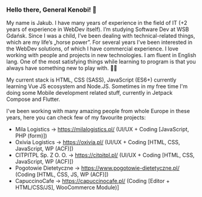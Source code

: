 ### Hello there, General Kenobi! 👋

My name is Jakub. I have many years of experience in the field of IT (+2 years of experience in WebDev itself). I’m studying Software Dev at WSB Gdańsk. Since I was a child, I’ve been dealing with technical-related things, which are my life’s „horse power”. For several years I’ve been interested in the WebDev solutions, of which I have commercial experience. I love working with people and projects in new technologies. I am fluent in English lang. One of the most satisfying things while learning to program is that you always have something new to play with. 🐱‍👤

My current stack is HTML, CSS (SASS), JavaScript (ES6+) currently learning Vue JS ecosystem and Node.JS. Sometimes in my free time I'm doing some Mobile development related stuff, currently in Jetpack Compose and Flutter.

I've been working with many amazing people from whole Europe in these years, here you can check few of my favourite projects:

- Mila Logistics -> https://milalogistics.pl/ (UI/UX + Coding [JavaScript, PHP (form)])
- Oxivia Logistics -> https://oxivia.pl/ (UI/UX + Coding [HTML, CSS, JavaScript, WP (ACF)])
- CITPITPL Sp. Z O. O. -> https://citpitpl.pl/ (UI/UX + Coding [HTML, CSS, JavaScript, WP (ACF)])
- Pogotowie Dietetyczne -> https://www.pogotowie-dietetyczne.pl/ (Coding [HTML, CSS, JS, WP (ACF)])
- CapuccinoCafe -> https://capuccinocafe.pl/ (Coding [Editor + HTML/CSS/JS], WooCommerce Module)]

<!--
**Nigtellios/Nigtellios** is a ✨ _special_ ✨ repository because its `README.md` (this file) appears on your GitHub profile.
